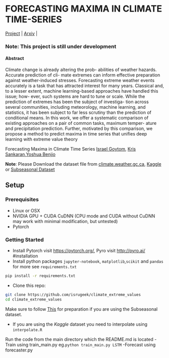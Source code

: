 
# FORECASTING MAXIMA IN CLIMATE TIME-SERIES
[Project](https://github.com/isrugeek/climate_extreme_values) | [Arxiv](https://arxiv.org/abs/) |


### Note: This project is still under development
#### Abstract
Climate change is already altering the prob- abilities of weather hazards. Accurate prediction of cli- mate extremes can inform effective preparation against weather-induced stresses. Forecasting extreme weather events accurately is a task that has attracted interest for many years. Classical and, to a lesser extent, machine learning-based approaches have handled this issue; how- ever, such systems are hard to tune or scale. While the prediction of extremes has been the subject of investiga- tion across several communities, including meteorology, machine learning, and statistics, it has been subject to far less scrutiny than the prediction of conditional means. In this work, we offer a systematic comparison of existing approaches on a pair of common tasks, maximum temper- ature and precipitation prediction. Further, motivated by this comparison, we propose a method to predict maxima in time series that unifies deep learning with extreme value theory

Forecasting Maxima in Climate Time Series
 [Israel Goytom](http://isrugeek.github.io), [Kris Sankaran](.),[Yoshua Benjio](.)


**Note**: Please Download the dataset file from [climate.weather.gc.ca](climate.weather.gc.ca), [Kaggle](https://kaggle.com/c/short-term-load-forecasting-challenge/data) or 
          [Subseasonal Dataset](https://dataverse.harvard.edu/dataset.xhtml?persistentId=doi:10.7910/DVN/IHBANG)

## Setup

### Prerequisites
- Linux or OSX
- NVIDIA GPU + CUDA CuDNN (CPU mode and CUDA without CuDNN may work with minimal modification, but untested)
- Pytorch



### Getting Started
- Install Pytorch visit https://pytorch.org/, Pyro visit http://pyro.ai/
#installation
- Install python packages `jupyter-notebook`, `matplotlib`,`scikit` and `pandas` for more see `requirements.txt`
```bash
pip install -r requirements.txt
```

- Clone this repo:
```bash
git clone https://github.com/isrugeek/climate_extreme_values
cd climate_extreme_values
```
Make sure to follow [This](https://github.com/paulo-o/forecast_rodeo)  for preparation if you are using the Subseasonal dataset.
- If you are using the *Kaggle* dataset you need to interpolate using `interpolate.R`

Run the code from the main directory which the README.md is located
-Train using train_main.py eg.`python train_main.py LSTM`
-Forecast using forecaster.py
